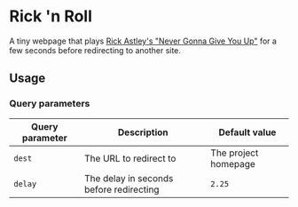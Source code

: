 # Rick 'n Roll

A tiny webpage that plays
[Rick Astley's "Never Gonna Give You Up"](https://www.youtube.com/watch?v=dQw4w9WgXcQ)
for a few seconds before redirecting to another site.

## Usage

### Query parameters

| Query parameter | Description                             | Default value        |
|-----------------|-----------------------------------------|----------------------|
| `dest`          | The URL to redirect to                  | The project homepage |
| `delay`         | The delay in seconds before redirecting | `2.25`                 |
